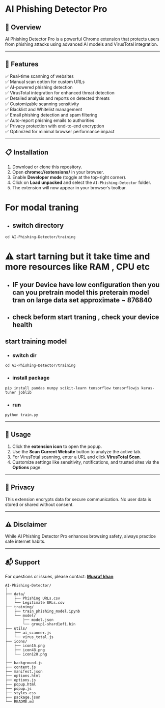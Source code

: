 # AI Phishing Detector Pro

## 🚀 Overview
AI Phishing Detector Pro is a powerful Chrome extension that protects users from phishing attacks using advanced AI models and VirusTotal integration.

---

## 🔧 Features
✅ Real-time scanning of websites  
✅ Manual scan option for custom URLs  
✅ AI-powered phishing detection  
✅ VirusTotal integration for enhanced threat detection  
✅ Detailed analysis and reports on detected threats  
✅ Customizable scanning sensitivity  
✅ Blacklist and Whitelist management  
✅ Email phishing detection and spam filtering  
✅ Auto-report phishing emails to authorities  
✅ Privacy protection with end-to-end encryption  
✅ Optimized for minimal browser performance impact  

---

## 📋 Installation
1. Download or clone this repository.
2. Open **chrome://extensions/** in your browser.
3. Enable **Developer mode** (toggle at the top-right corner).
4. Click on **Load unpacked** and select the `AI-Phishing-Detector` folder.
5. The extension will now appear in your browser’s toolbar.


# For modal traning
- ## switch directory
```
cd AI-Phishing-Detector/training
```

# ⚠️  start tarning but it take time and more resources like RAM , CPU etc
- ## IF your Device have low configuration then you can you pretrain model this preterain model tran on large data set approximate ~ 876840 
- ## check beform  start traning , check  your device health

## start training model
- ### switch dir
```
cd AI-Phishing-Detector/training
```
- ### install package
```
pip install pandas numpy scikit-learn tensorflow tensorflowjs keras-tuner joblib

```

- ### run
```
python train.py
```

---

## 📖 Usage
1. Click the **extension icon** to open the popup.
2. Use the **Scan Current Website** button to analyze the active tab.
3. For VirusTotal scanning, enter a URL and click **VirusTotal Scan**.
4. Customize settings like sensitivity, notifications, and trusted sites via the **Options** page.

---

## 🔐 Privacy
This extension encrypts data for secure communication. No user data is stored or shared without consent.

---

## ⚠️ Disclaimer
While AI Phishing Detector Pro enhances browsing safety, always practice safe internet habits.

---

## 📬 Support
For questions or issues, please contact: **[Musraf khan](https://22cy033.netlify.app/)**




```
AI-Phishing-Detector/
│
├── data/
│   ├── Phishing URLs.csv
│   └── Legitimate URLs.csv
├── training/
│   ├── train_phishing_model.ipynb
│   └── model/
│       ├── model.json
│       └── group1-shard1of1.bin
├── utils/
│   ├── ai_scanner.js
│   └── virus_total.js
├── icons/
│   ├── icon16.png
│   ├── icon48.png
│   └── icon128.png
│
├── background.js
├── content.js
├── manifest.json
├── options.html
├── options.js
├── popup.html
├── popup.js
├── styles.css
├── package.json
└── README.md

```
